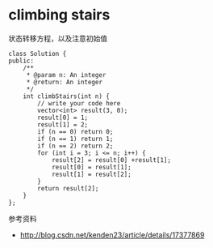 # climbing stairs

状态转移方程，以及注意初始值

	class Solution {
	public:
	    /**
	     * @param n: An integer
	     * @return: An integer
	     */
	    int climbStairs(int n) {
	        // write your code here
	        vector<int> result(3, 0);
	        result[0] = 1;
	        result[1] = 2;
	        if (n == 0) return 0;
	        if (n == 1) return 1;
	        if (n == 2) return 2;
	        for (int i = 3; i <= n; i++) {
	            result[2] = result[0] +result[1];
	            result[0] = result[1];
	            result[1] = result[2];
	        }
	        return result[2];
	    }
	};


参考资料

+ http://blog.csdn.net/kenden23/article/details/17377869
